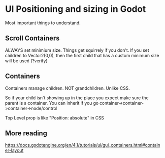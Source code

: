 # UI Positioning and sizing in Godot

Most important things to understand.

## Scroll Containers
ALWAYS set minimium size. Things get squirrely if you don't.
If you set children to Vector2(0,0), then the first child that has a custom minimum size will be used (?verify)


## Containers
Containers manage children. NOT grandchildren. Unlike CSS.

So if your child isn't showing up in the place you expect make sure the parent is a container.
You can inherit if you go container->container->container->node/control


Top Level prop is like "Position: absolute" in CSS

## More reading 
https://docs.godotengine.org/en/4.1/tutorials/ui/gui_containers.html#container-layout
